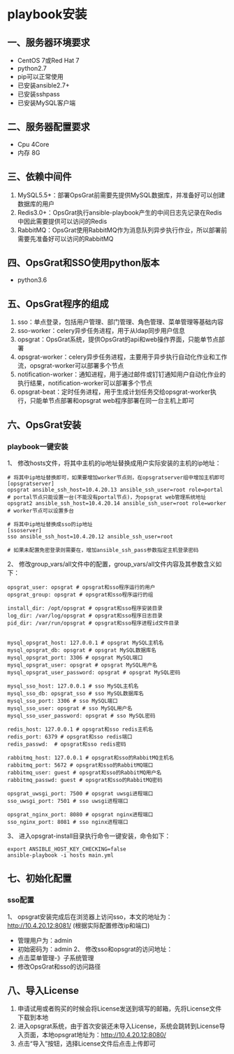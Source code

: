 # playbook安装

## 一、服务器环境要求

*   CentOS 7或Red Hat 7
*   python2.7
*   pip可以正常使用
*   已安装ansible2.7+
*   已安装sshpass
*   已安装MySQL客户端

## 二、服务器配置要求

*   Cpu 4Core
*   内存 8G

## 三、依赖中间件

1.   MySQL5.5+：部署OpsGrat前需要先提供MySQL数据库，并准备好可以创建数据库的用户
2.   Redis3.0+：OpsGrat执行ansible-playbook产生的中间日志先记录在Redis中因此需要提供可以访问的Redis
3.   RabbitMQ：OpsGrat使用RabbitMQ作为消息队列异步执行作业，所以部署前需要先准备好可以访问的RabbitMQ

## 四、OpsGrat和SSO使用python版本

*   python3.6

## 五、OpsGrat程序的组成

1.   sso：单点登录，包括用户管理、部门管理、角色管理、菜单管理等基础内容
2.   sso-worker：celery异步任务进程，用于从ldap同步用户信息
3.   opsgrat：OpsGrat系统，提供OpsGrat的api和web操作界面，只能单节点部署
4.   opsgrat-worker：celery异步任务进程，主要用于异步执行自动化作业和工作流，opsgrat-worker可以部署多个节点
5.   notification-worker：通知进程，用于通过邮件或钉钉通知用户自动化作业的执行结果，notification-worker可以部署多个节点
6.   opsgrat-beat：定时任务进程，用于生成计划任务交给opsgrat-worker执行，只能单节点部署和opsgrat web程序部署在同一台主机上即可

## 六、OpsGrat安装

### playbook一键安装

1、   修改hosts文件，将其中主机的ip地址替换成用户实际安装的主机的ip地址：

```
# 将其中ip地址替换即可，如果要增加worker节点则，在opsgratserver组中增加主机即可
[opsgratserver]
opsgrat ansible_ssh_host=10.4.20.13 ansible_ssh_user=root role=portal # portal节点只能设置一台(不能没有portal节点)，为opsgrat web管理系统地址
opsgrat2 ansible_ssh_host=10.4.20.14 ansible_ssh_user=root role=worker # worker节点可以设置多台

# 将其中ip地址替换成sso的ip地址
[ssoserver]
sso ansible_ssh_host=10.4.20.12 ansible_ssh_user=root 

# 如果未配置免密登录则需要在，增加ansible_ssh_pass参数指定主机登录密码
```

2、   修改group_vars/all文件中的配置，group_vars/all文件内容及其参数含义如下：

```
opsgrat_user: opsgrat # opsgrat和sso程序运行的用户
opsgrat_group: opsgrat # opsgrat和sso程序运行的组

install_dir: /opt/opsgrat # opsgrat和sso程序安装目录
log_dir: /var/log/opsgrat # opsgrat和sso程序日志目录
pid_dir: /var/run/opsgrat # opsgrat和sso程序进程id文件目录


mysql_opsgrat_host: 127.0.0.1 # opsgrat MySQL主机名
mysql_opsgrat_db: opsgrat # opsgrat MySQL数据库名
mysql_opsgrat_port: 3306 # opsgrat MySQL端口
mysql_opsgrat_user: opsgrat # opsgrat MySQL用户名
mysql_opsgrat_user_password: opsgrat # opsgrat MySQL密码

mysql_sso_host: 127.0.0.1 # sso MySQL主机名
mysql_sso_db: opsgrat_sso # sso MySQL数据库名
mysql_sso_port: 3306 # sso MySQL端口
mysql_sso_user: opsgrat # sso MySQL用户名
mysql_sso_user_password: opsgrat # sso MySQL密码

redis_host: 127.0.0.1 # opsgrat和sso redis主机名
redis_port: 6379 # opsgrat和sso redis端口
redis_passwd:  # opsgrat和sso redis密码

rabbitmq_host: 127.0.0.1 # opsgrat和sso的RabbitMQ主机名
rabbitmq_port: 5672 # opsgrat和sso的RabbitMQ端口
rabbitmq_user: guest # opsgrat和sso的RabbitMQ用户名
rabbitmq_passwd: guest # opsgrat和sso的RabbitMQ密码

opsgrat_uwsgi_port: 7500 # opsgrat uwsgi进程端口
sso_uwsgi_port: 7501 # sso uwsgi进程端口

opsgrat_nginx_port: 8080 # opsgrat nginx进程端口
sso_nginx_port: 8081 # sso nginx进程端口
```

3、   进入opsgrat-install目录执行命令一键安装，命令如下：

```
export ANSIBLE_HOST_KEY_CHECKING=false
ansible-playbook -i hosts main.yml 
```

## 七、初始化配置

### sso配置

1、   opsgrat安装完成后在浏览器上访问sso，本文的地址为：http://10.4.20.12:8081/ (根据实际配置修改ip和端口)  
  - 管理用户为：admin
  - 初始密码为：admin
2、   修改sso和opsgrat的访问地址：
  - 点击菜单管理-》子系统管理
  - 修改OpsGrat和sso的访问路径

## 八、导入License

1.   申请试用或者购买的时候会将License发送到填写的邮箱，先将License文件下载到本地
2.   进入opsgrat系统，由于首次安装还未导入License，系统会跳转到License导入页面，本地opsgrat地址为：http://10.4.20.12:8080/
3.   点击“导入”按钮，选择License文件后点击上传即可


